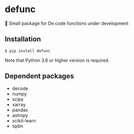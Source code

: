 # defunc
:construction: Small package for De:code functions under development

## Installation

```
$ pip install defunc
```

Note that Python 3.6 or higher version is required.

## Dependent packages

+ decode
+ numpy
+ scipy
+ xarray
+ pandas
+ astropy
+ scikit-learn
+ tqdm